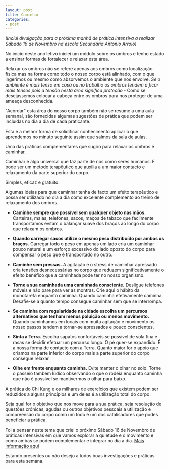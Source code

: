 ```yaml
---
layout: post
title: Caminhar
categories:
- post
---
```

*(Inclui divulgação para a próxima manhã de prática intensiva a realizar Sábado 16 de Novembro na escola Secundária António Arroio)*

No início deste ano letivo iniciei um módulo sobre os ombros e tenho estado a ensinar formas de fortalecer e relaxar esta área.

Relaxar os ombros não se refere apenas aos ombros como localização física mas na forma como todo o nosso corpo está alinhado, com o que ingerimos ou mesmo como absorvemos o ambiente que nos envolve. *Se o ambiente é mais tenso em casa ou no trabalho os ombros tendem a ficar mais tensos pois a tensão nesta área significa proteção* - Como se desejássemos colocar a cabeça entre os ombros para nos proteger de uma ameaça desconhecida. 

"Acordar" esta área do nosso corpo também não se resume a uma aula semanal, são fornecidas algumas sugestões de prática que podem ser incluídas no dia a dia de cada praticante. 

Esta é a melhor forma de solidificar conhecimento aplicar o que aprendemos no minuto seguinte assim que saímos da sala de aulas.

Uma das práticas complementares que sugiro para relaxar os ombros é caminhar. 

Caminhar é algo universal que faz parte de nós como seres humanos. E pode ser um método terapêutico que auxilia a um maior contacto e relaxamento da parte superior do corpo. 

Simples, eficaz e gratuito. 

Algumas ideias para que caminhar tenha de facto um efeito terapêutico e possa ser utilizado no dia a dia como excelente complemento ao treino de relaxamento dos ombros. 

+ **Caminhe sempre que possível sem qualquer objeto nas mãos.** Carteiras, malas, telefones, sacos, maços de tabaco que facilmente transportamos evitam o balançar suave dos braços ao longo do corpo que relaxam os ombros. 

+ **Quando carregar sacos utilize o  mesmo peso distribuído por ambos os braços.** Carregar todo o peso em apenas um lado cria um caminhar pouco natural e um esforço excessivo do lado oposto do corpo para compensar o peso que é transportado no outro. 

+ **Caminhe sem pressas.** A agitação e o stress de caminhar apressado cria tensões desnecessárias no corpo que reduzem significativamente o efeito benéfico que a caminhada pode ter no nosso organismo.

+ **Torne a sua caminhada uma caminhada consciente.** Desligue telefones móveis e não pare para ver as montras. Crie aqui o hábito da monotarefa enquanto caminha. Quando caminha efetivamente caminha. Desafie-se a quanto tempo consegue caminhar sem que se interrompa. 

+ **Se caminha com regularidade na cidade escolha um percursos alternativos que tenham menos poluição ou menos movimento.** Quando caminhamos em locais com muita agitação e movimento os nosso passos tendem a tornar-se apressados e pouco conscientes. 

+ **Sinta a Terra.** Escolha sapatos confortáveis se possível de sola fina e rasas se decidir efetuar um percurso longo. O pé quer-se expandido. É a nossa forma de contacto com a Terra. Quanto maior for o apoio que criamos na parte inferior do corpo mais a parte superior do corpo consegue relaxar. 

+ **Olhe em frente enquanto caminha.**  Evite manter o olhar no solo. Torne o passeio também lúdico observando o que o rodeia enquanto caminha que não é possível se mantivermos o olhar para baixo. 

A prática do Chi Kung e os milhares de exercícios que existem podem ser reduzidos a alguns princípios e um deles é a utilização total do corpo.

Seja qual for o objetivo que nos move para a sua prática, seja resolução de questões crónicas, agudas ou outros objetivos pessoais a utilização e compreensão do corpo como um todo é um dos catalisadores que podes beneficiar a prática. 

Foi a pensar neste tema que criei o próximo Sábado 16 de Novembro de práticas intensivas em que vamos explorar a quietude e o movimento e como ambas se podem complementar e integrar no dia a dia. [Mais informação aqui](http://devagar.org/intensivas.html)

Estando presentes ou não desejo a todos boas investigações e práticas para esta semana. 
